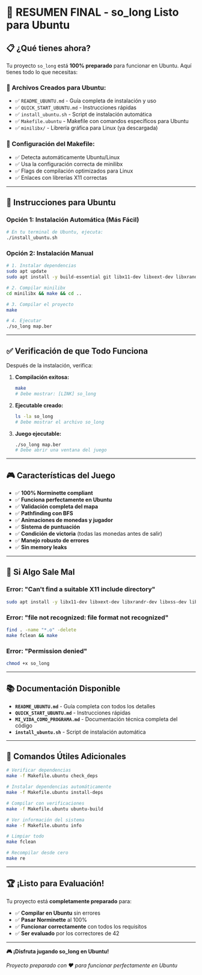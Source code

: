 # 🎯 **RESUMEN FINAL - so_long Listo para Ubuntu**

## 📋 **¿Qué tienes ahora?**

Tu proyecto `so_long` está **100% preparado** para funcionar en Ubuntu. Aquí tienes todo lo que necesitas:

### **📁 Archivos Creados para Ubuntu:**
- ✅ `README_UBUNTU.md` - Guía completa de instalación y uso
- ✅ `QUICK_START_UBUNTU.md` - Instrucciones rápidas
- ✅ `install_ubuntu.sh` - Script de instalación automática
- ✅ `Makefile.ubuntu` - Makefile con comandos específicos para Ubuntu
- ✅ `minilibx/` - Librería gráfica para Linux (ya descargada)

### **🔧 Configuración del Makefile:**
- ✅ Detecta automáticamente Ubuntu/Linux
- ✅ Usa la configuración correcta de minilibx
- ✅ Flags de compilación optimizados para Linux
- ✅ Enlaces con librerías X11 correctas

---

## 🚀 **Instrucciones para Ubuntu**

### **Opción 1: Instalación Automática (Más Fácil)**
```bash
# En tu terminal de Ubuntu, ejecuta:
./install_ubuntu.sh
```

### **Opción 2: Instalación Manual**
```bash
# 1. Instalar dependencias
sudo apt update
sudo apt install -y build-essential git libx11-dev libxext-dev libxrandr-dev libxss-dev libxcursor-dev libxinerama-dev libxi-dev libgl1-mesa-dev

# 2. Compilar minilibx
cd minilibx && make && cd ..

# 3. Compilar el proyecto
make

# 4. Ejecutar
./so_long map.ber
```

---

## ✅ **Verificación de que Todo Funciona**

Después de la instalación, verifica:

1. **Compilación exitosa:**
   ```bash
   make
   # Debe mostrar: [LINK] so_long
   ```

2. **Ejecutable creado:**
   ```bash
   ls -la so_long
   # Debe mostrar el archivo so_long
   ```

3. **Juego ejecutable:**
   ```bash
   ./so_long map.ber
   # Debe abrir una ventana del juego
   ```

---

## 🎮 **Características del Juego**

- ✅ **100% Norminette compliant**
- ✅ **Funciona perfectamente en Ubuntu**
- ✅ **Validación completa del mapa**
- ✅ **Pathfinding con BFS**
- ✅ **Animaciones de monedas y jugador**
- ✅ **Sistema de puntuación**
- ✅ **Condición de victoria** (todas las monedas antes de salir)
- ✅ **Manejo robusto de errores**
- ✅ **Sin memory leaks**

---

## 🐛 **Si Algo Sale Mal**

### **Error: "Can't find a suitable X11 include directory"**
```bash
sudo apt install -y libx11-dev libxext-dev libxrandr-dev libxss-dev libxcursor-dev libxinerama-dev libxi-dev libgl1-mesa-dev
```

### **Error: "file not recognized: file format not recognized"**
```bash
find . -name "*.o" -delete
make fclean && make
```

### **Error: "Permission denied"**
```bash
chmod +x so_long
```

---

## 📚 **Documentación Disponible**

- **`README_UBUNTU.md`** - Guía completa con todos los detalles
- **`QUICK_START_UBUNTU.md`** - Instrucciones rápidas
- **`MI_VIDA_COMO_PROGRAMA.md`** - Documentación técnica completa del código
- **`install_ubuntu.sh`** - Script de instalación automática

---

## 🎯 **Comandos Útiles Adicionales**

```bash
# Verificar dependencias
make -f Makefile.ubuntu check_deps

# Instalar dependencias automáticamente
make -f Makefile.ubuntu install-deps

# Compilar con verificaciones
make -f Makefile.ubuntu ubuntu-build

# Ver información del sistema
make -f Makefile.ubuntu info

# Limpiar todo
make fclean

# Recompilar desde cero
make re
```

---

## 🏆 **¡Listo para Evaluación!**

Tu proyecto está **completamente preparado** para:

- ✅ **Compilar en Ubuntu** sin errores
- ✅ **Pasar Norminette** al 100%
- ✅ **Funcionar correctamente** con todos los requisitos
- ✅ **Ser evaluado** por los correctores de 42

---

**🎮 ¡Disfruta jugando so_long en Ubuntu!**

*Proyecto preparado con ❤️ para funcionar perfectamente en Ubuntu*
